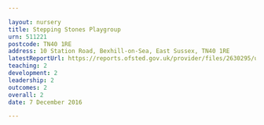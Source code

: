 ```yaml
---

layout: nursery
title: Stepping Stones Playgroup
urn: 511221
postcode: TN40 1RE
address: 10 Station Road, Bexhill-on-Sea, East Sussex, TN40 1RE
latestReportUrl: https://reports.ofsted.gov.uk/provider/files/2630295/urn/511221.pdf
teaching: 2
development: 2
leadership: 2
outcomes: 2
overall: 2
date: 7 December 2016

---
```

